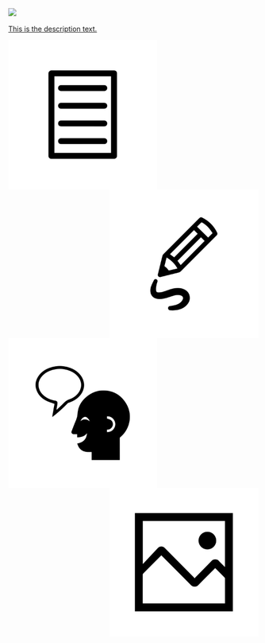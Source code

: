 
<div id="imagelist">
  <a href="">
    <img src="http://s0.geograph.org.uk/geophotos/03/97/06/3970600_94c29e78.jpg" />
    <p class="imgtext">This is the description text.
    </p>
  </a>
</div>

<img align="left" width="300" height="300" src="./assets/img/text-icon.svg" title="Image 1">
<img align="right" width="300" height="300" src="./assets/img/drawing-icon.svg" title="Image 2">
<img align="left" width="300" height="300" src="./assets/img/joke-icon.svg" title="Image 3">
<img align="right" width="300" height="300" src="./assets/img/image-icon.svg" title="Image 4">


